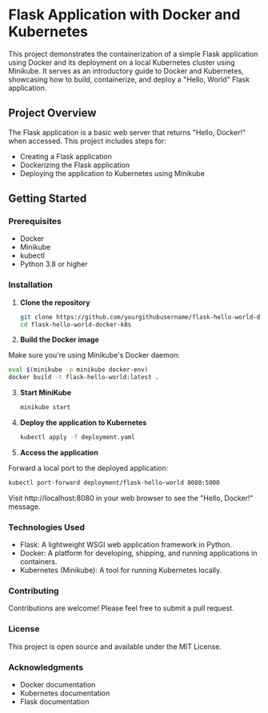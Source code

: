 # Flask Application with Docker and Kubernetes

This project demonstrates the containerization of a simple Flask application using Docker and its deployment on a local Kubernetes cluster using Minikube. It serves as an introductory guide to Docker and Kubernetes, showcasing how to build, containerize, and deploy a "Hello, World" Flask application.

## Project Overview

The Flask application is a basic web server that returns "Hello, Docker!" when accessed. This project includes steps for:

- Creating a Flask application
- Dockerizing the Flask application
- Deploying the application to Kubernetes using Minikube

## Getting Started

### Prerequisites

- Docker
- Minikube
- kubectl
- Python 3.8 or higher

### Installation

1. **Clone the repository**

   ```bash
   git clone https://github.com/yourgithubusername/flask-hello-world-docker-k8s.git
   cd flask-hello-world-docker-k8s

2. **Build the Docker image**

Make sure you're using Minikube's Docker daemon:

   ```bash
   eval $(minikube -p minikube docker-env)
   docker build -t flask-hello-world:latest .
   ```

3. **Start MiniKube**
 
   ```bash
   minikube start
   ```

4. **Deploy the application to Kubernetes**

   ```bash
   kubectl apply -f deployment.yaml
   ```
   
5. **Access the application**

Forward a local port to the deployed application:

   ```bash
   kubectl port-forward deployment/flask-hello-world 8080:5000
   ```

Visit http://localhost:8080 in your web browser to see the "Hello, Docker!" message.

### Technologies Used

- Flask: A lightweight WSGI web application framework in Python.
- Docker: A platform for developing, shipping, and running applications in containers.
- Kubernetes (Minikube): A tool for running Kubernetes locally.

### Contributing

Contributions are welcome! Please feel free to submit a pull request.

### License

This project is open source and available under the MIT License.

### Acknowledgments

- Docker documentation
- Kubernetes documentation
- Flask documentation



